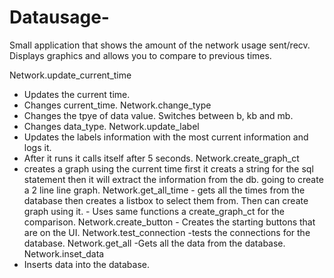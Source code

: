 # Datausage-
Small application that shows the amount of the network usage sent/recv. Displays graphics and allows you to compare to previous times. 





Network.update_current_time 
  - Updates the current time. 
  - Changes current_time.
Network.change_type
  - Changes the tpye of data value. Switches between b, kb and mb.
  - Changes data_type.
Network.update_label
  - Updates the labels information with the most current information and logs it.
  - After it runs it calls itself after 5 seconds. 
Network.create_graph_ct
  -  creates a graph using the current time
     first it creats a string for the sql statement then it will extract the information from the db. 
     going to create a 2 line line graph. 
Network.get_all_time
    - gets all the times from the database then creates a listbox to select them from. Then can create graph using it.
    - Uses same functions a create_graph_ct for the comparison. 
 Network.create_button
    - Creates the starting buttons that are on the UI. 
 Network.test_connection
    -tests the connections for the database. 
 Network.get_all
  -Gets all the data from the database. 
 Network.inset_data
  - Inserts data into the database. 
  
  
    
